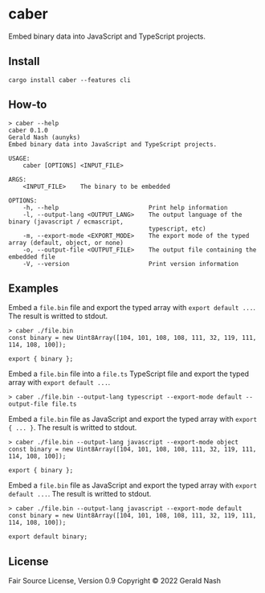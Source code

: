 # caber
Embed binary data into JavaScript and TypeScript projects.

## Install
```shell
cargo install caber --features cli
```

## How-to

```shell
> caber --help                             
caber 0.1.0
Gerald Nash (aunyks)
Embed binary data into JavaScript and TypeScript projects.

USAGE:
    caber [OPTIONS] <INPUT_FILE>

ARGS:
    <INPUT_FILE>    The binary to be embedded

OPTIONS:
    -h, --help                         Print help information
    -l, --output-lang <OUTPUT_LANG>    The output language of the binary (javascript / ecmascript,
                                       typescript, etc)
    -m, --export-mode <EXPORT_MODE>    The export mode of the typed array (default, object, or none)
    -o, --output-file <OUTPUT_FILE>    The output file containing the embedded file
    -V, --version                      Print version information
```

## Examples

Embed a `file.bin` file and export the typed array with `export default ...`. The result is writted to stdout.
```shell
> caber ./file.bin
const binary = new Uint8Array([104, 101, 108, 108, 111, 32, 119, 111, 114, 108, 100]);

export { binary };
```

Embed a `file.bin` file into a `file.ts` TypeScript file and export the typed array with `export default ...`.
```shell
> caber ./file.bin --output-lang typescript --export-mode default --output-file file.ts
```

Embed a `file.bin` file as JavaScript and export the typed array with `export { ... }`. The result is writted to stdout.
```shell
> caber ./file.bin --output-lang javascript --export-mode object
const binary = new Uint8Array([104, 101, 108, 108, 111, 32, 119, 111, 114, 108, 100]);

export { binary };
```

Embed a `file.bin` file as JavaScript and export the typed array with `export default ...`. The result is writted to stdout.
```shell
> caber ./file.bin --output-lang javascript --export-mode default
const binary = new Uint8Array([104, 101, 108, 108, 111, 32, 119, 111, 114, 108, 100]);

export default binary;
```

## License
Fair Source License, Version 0.9
Copyright © 2022 Gerald Nash
